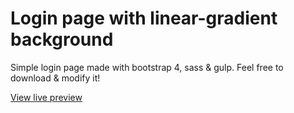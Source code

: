 # Login page with linear-gradient background

Simple login page made with bootstrap 4, sass & gulp.
Feel free to download & modify it!

[View live preview](https://raymoff.github.io/login-gradient "Preview")
